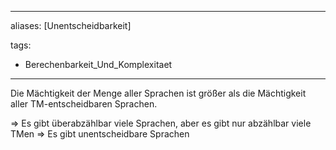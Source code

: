 
---
aliases: [Unentscheidbarkeit]

tags:
- Berechenbarkeit_Und_Komplexitaet
---


Die Mächtigkeit der Menge aller Sprachen ist größer als die Mächtigkeit aller TM-entscheidbaren Sprachen.

=> Es gibt überabzählbar viele Sprachen, aber es gibt nur abzählbar viele TMen => Es gibt unentscheidbare Sprachen


